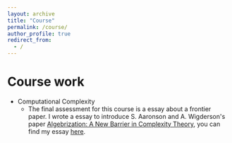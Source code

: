 ```yaml
---
layout: archive
title: "Course"
permalink: /course/
author_profile: true
redirect_from:
  - /
---
```


Course work
=====
* Computational Complexity
  * The final assessment for this course is a essay about a frontier paper. I wrote a essay to introduce S. Aaronson and A. Wigderson's paper [Algebrization: A New Barrier in Complexity Theory](https://www.scottaaronson.com/papers/alg.pdf), you can find my essay [here](https://cvivier.github.io/files/essay.pdf).

